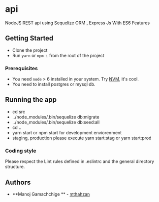 # api
NodeJS REST api using Sequelize ORM , Express Js  With ES6 Features 

## Getting Started

* Clone the project
* Run `yarn` or `npm i` from the root of the project

### Prerequisites
 - You need `node` > 6 installed in your system. Try [NVM](https://github.com/creationix/nvm), it's cool.
 - You need to install postgres or mysql db.

 ## Running the app
 * cd src
 * ../node_modules/.bin/sequelize db:migrate
 * ../node_modules/.bin/sequelize db:seed:all
 * cd ..
 * yarn start or npm start for development enviorenment
 * staging, production please execute yarn start:stag or yarn start:prod 

 ### Coding style
Please respect the Lint rules defined in .eslintrc and the general directory structure.

## Authors
* **Manoj Gamachchige ** - [mthahzan](https://github.com/manoj201/)